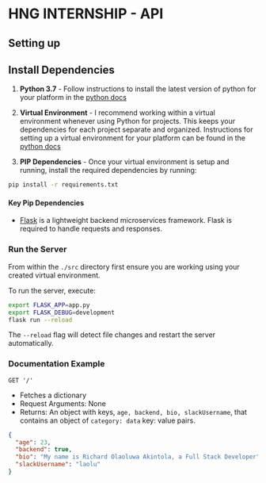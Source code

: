 # HNG INTERNSHIP - API

## Setting up

## Install Dependencies

1. **Python 3.7** - Follow instructions to install the latest version of python for your platform in the [python docs](https://docs.python.org/3/using/unix.html#getting-and-installing-the-latest-version-of-python)

2. **Virtual Environment** - I recommend working within a virtual environment whenever using Python for projects. This keeps your dependencies for each project separate and organized. Instructions for setting up a virtual environment for your platform can be found in the [python docs](https://packaging.python.org/guides/installing-using-pip-and-virtual-environments/)

3. **PIP Dependencies** - Once your virtual environment is setup and running, install the required dependencies by running:

```bash
pip install -r requirements.txt
```

#### Key Pip Dependencies

- [Flask](http://flask.pocoo.org/) is a lightweight backend microservices framework. Flask is required to handle requests and responses.

### Run the Server

From within the `./src` directory first ensure you are working using your created virtual environment.

To run the server, execute:

```bash
export FLASK_APP=app.py
export FLASK_DEBUG=development
flask run --reload
```

The `--reload` flag will detect file changes and restart the server automatically.


### Documentation Example

`GET '/'`

- Fetches a dictionary
- Request Arguments: None
- Returns: An object with keys, `age, backend, bio, slackUsername`, that contains an object of `category: data` key: value pairs.

```json
{
  "age": 23, 
  "backend": true, 
  "bio": "My name is Richard Olaoluwa Akintola, a Full Stack Developer", 
  "slackUsername": "laolu"
}
```
